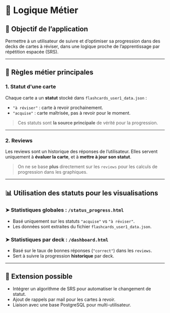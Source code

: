 
# 🧠 Logique Métier

## 📌 Objectif de l’application

Permettre à un utilisateur de suivre et d’optimiser sa progression dans des decks de cartes à réviser, dans une logique proche de l’apprentissage par répétition espacée (SRS).

---

## 📍 Règles métier principales

### 1. Statut d'une carte

Chaque carte a un **statut** stocké dans `flashcards_user1_data.json` :

- `"à réviser"` : carte à revoir prochainement.
- `"acquise"` : carte maîtrisée, pas à revoir pour le moment.

> Ces statuts sont **la source principale** de vérité pour la progression.

---

### 2. Reviews

Les reviews sont un historique des réponses de l’utilisateur. Elles servent uniquement à **évaluer la carte**, et à **mettre à jour son statut**.

> On ne se base **plus** directement sur les `reviews` pour les calculs de progression dans les graphiques.

---

## 📊 Utilisation des statuts pour les visualisations

### ➤ Statistiques globales : `/status_progress.html`
- Basé uniquement sur les statuts `"acquise"` vs `"à réviser"`.
- Les données sont extraites du fichier `flashcards_user1_data.json`.

### ➤ Statistiques par deck : `/dashboard.html`
- Basé sur le taux de bonnes réponses (`"correct"`) dans les `reviews`.
- Sert à suivre la progression **historique** par deck.

---

## 🧩 Extension possible

- Intégrer un algorithme de SRS pour automatiser le changement de statut.
- Ajout de rappels par mail pour les cartes à revoir.
- Liaison avec une base PostgreSQL pour multi-utilisateur.
